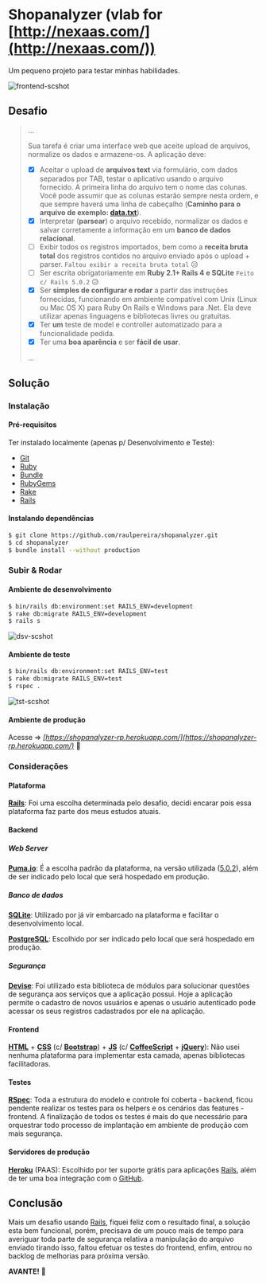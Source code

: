 # Shopanalyzer (vlab for [http://nexaas.com/](http://nexaas.com/))

Um pequeno projeto para testar minhas habilidades.

![frontend-scshot](../master/scshot/frontend-scshot.png)

## Desafio

> ...
>
> Sua tarefa é criar uma interface web que aceite upload de arquivos, normalize os dados e armazene-os. A aplicação deve:
>
> - [X] Aceitar o upload de **arquivos text** via formulário, com dados separados por TAB, testar o aplicativo usando o arquivo fornecido. A primeira linha do arquivo tem o nome das colunas. Você pode assumir que as colunas estarão sempre nesta ordem, e que sempre haverá uma linha de cabeçalho (**Caminho para o arquivo de exemplo: [data.txt](../master/spec/fixtures/files/data.txt)**).
> - [X] Interpretar (**parsear**) o arquivo recebido, normalizar os dados e salvar corretamente a informação em um **banco de dados relacional**.
> - [ ] Exibir todos os registros importados, bem como a **receita bruta total** dos registros contidos no arquivo enviado após o upload + parser. `Faltou exibir a receita bruta total` :disappointed_relieved:
> - [ ] Ser escrita obrigatoriamente em **Ruby 2.1+ Rails 4 e SQLite** `Feito c/ Rails 5.0.2` :disappointed_relieved:
> - [X] Ser **simples de configurar e rodar** a partir das instruções fornecidas, funcionando em ambiente compatível com Unix (Linux ou Mac OS X) para Ruby On Rails e Windows para .Net. Ela deve utilizar apenas linguagens e bibliotecas livres ou gratuitas.
> - [X] Ter **um** teste de model e controller automatizado para a funcionalidade pedida.
> - [X] Ter uma **boa aparência** e ser **fácil de usar**.
>
> ...

## Solução

### Instalação

#### Pré-requisitos

Ter instalado localmente (apenas p/ Desenvolvimento e Teste):
- [Git](https://git-scm.com/)
- [Ruby](https://ruby-lang.org)
- [Bundle](http://bundler.io/)
- [RubyGems](https://rubygems.org/)
- [Rake](https://github.com/ruby/rake)
- [Rails](http://rubyonrails.org/)

#### Instalando dependências

```bash
$ git clone https://github.com/raulpereira/shopanalyzer.git
$ cd shopanalyzer
$ bundle install --without production
```

### Subir & Rodar

#### Ambiente de desenvolvimento

```bash
$ bin/rails db:environment:set RAILS_ENV=development
$ rake db:migrate RAILS_ENV=development
$ rails s
```
![dsv-scshot](../master/scshot/dsv-scshot.png)

#### Ambiente de teste

```bash
$ bin/rails db:environment:set RAILS_ENV=test
$ rake db:migrate RAILS_ENV=test
$ rspec .
```
![tst-scshot](../master/scshot/tst-scshot.png)

#### Ambiente de produção

Acesse => *[https://shopanalyzer-rp.herokuapp.com/](https://shopanalyzer-rp.herokuapp.com/)* :clap:

### Considerações

#### Plataforma

**[Rails](http://rubyonrails.org/)**: Foi uma escolha determinada pelo desafio, decidi encarar pois essa plataforma faz parte dos meus estudos atuais.

#### Backend

##### Web Server

**[Puma.io](http://puma.io/)**: É a escolha padrão da plataforma, na versão utilizada ([5.0.2](http://weblog.rubyonrails.org/2017/3/1/Rails-5-0-2-has-been-released/)), além de ser indicado pelo local que será hospedado em produção.

##### Banco de dados

**[SQLite](https://sqlite.org/)**: Utilizado por já vir embarcado na plataforma e facilitar o desenvolvimento local. 

**[PostgreSQL](https://www.postgresql.org/)**: Escolhido por ser indicado pelo local que será hospedado em produção.

##### Segurança

**[Devise](https://github.com/plataformatec/devise)**: Foi utilizado esta biblioteca de módulos para solucionar questões de segurança aos serviços que a aplicação possui. Hoje a aplicação permite o cadastro de novos usuários e apenas o usuário autenticado pode acessar os seus registros cadastrados por ele na aplicação.

#### Frontend

**[HTML](https://w3.org/html/)** + **[CSS](https://w3.org/Style/CSS/)** (c/ **[Bootstrap](http://getbootstrap.com/)**) + **[JS](https://developer.mozilla.org/en-US/docs/Web/JavaScript)** (c/ **[CoffeeScript](http://coffeescript.org/)** + **[jQuery](https://jquery.com/)**): Não usei nenhuma plataforma para implementar esta camada, apenas bibliotecas facilitadoras.

#### Testes

**[RSpec](http://rspec.info/)**: Toda a estrutura do modelo e controle foi coberta - backend, ficou pendente realizar os testes para os helpers e os cenários das features - frontend. A finalização de todos os testes é mais do que necessário para orquestrar todo processo de implantação em ambiente de produção com mais segurança.

#### Servidores de produção

**[Heroku](https://heroku.com)** (PAAS): Escolhido por ter suporte grátis para aplicações [Rails](http://rubyonrails.org/), além de ter uma boa integração com o [GitHub](https://github.com/).

## Conclusão

Mais um desafio usando [Rails](http://rubyonrails.org/), fiquei feliz com o resultado final, a solução esta bem funcional, porém, precisava de um pouco mais de tempo para averiguar toda parte de segurança relativa a manipulação do arquivo enviado tirando isso, faltou efetuar os testes do frontend, enfim, entrou no backlog de melhorias para próxima versão.

**AVANTE!** :muscle:
